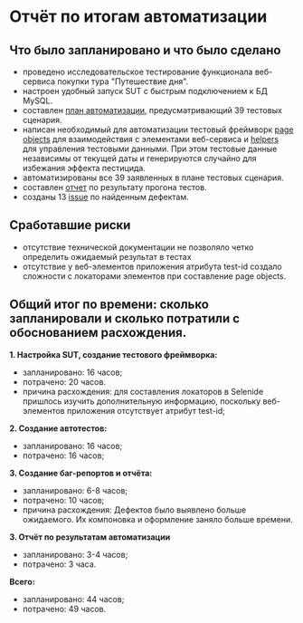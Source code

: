 # Отчёт по итогам автоматизации
## Что было запланировано и что было сделано

* проведено исследовательское тестирование функционала веб-сервиса покупки тура "Путешествие дня".
* настроен удобный запуск SUT с быстрым подключением к БД MySQL.
* составлен [план автоматизации](https://github.com/YULLEN1/CourseWork/blob/main/docs/Plan.md), предусматривающий 39 тестовых сценария.
* написан необходимый для автоматизации тестовый фреймворк [page objects](https://github.com/YULLEN1/CourseWork/tree/main/src/test/java/pages) для взаимодействия с элементами веб-сервиса и [helpers](https://github.com/yulialener/CourseWork/blob/64509cd31591891f411a5dac0c9fc838e91bbf83/src/test/java/data) для управления тестовыми данными. При этом тестовые данные независимы от текущей даты и генерируются случайно для избежания эффекта пестицида.
* автоматизированы все 39 заявленных в плане тестовых сценария.
* составлен [отчет](https://github.com/yulialener/CourseWork/blob/64509cd31591891f411a5dac0c9fc838e91bbf83/docs/Report.md) по результату прогона тестов.
* созданы 13 [issue](https://github.com/yulialener/CourseWork/issues) по найденным дефектам.

## Сработавшие риски
* отсутствие технической документации не позволяло четко определить ожидаемый результат в тестах
* отсутствие у веб-элементов приложения атрибута test-id создало сложности с локаторами элементов при составление page objects.

## Общий итог по времени: сколько запланировали и сколько потратили с обоснованием расхождения. <br>

**1. Настройка SUT, создание тестового фреймворка:**
- запланировано: 16 часов;
- потрачено: 20 часов.
- причина расхождения: для составления локаторов в Selenide пришлось изучить дополнительную информацию, поскольку веб-элементов приложения отсутствует атрибут test-id;


**2. Создание автотестов:**
- запланировано: 16 часов;
- потрачено: 16 часов;


**3. Создание баг-репортов и отчёта:**
- запланировано: 6-8 часов;
- потрачено: 10 часов;
- причина расхождения: Дефектов было выявлено больше ожидаемого. Их компоновка и оформление заняло больше времени.


**3. Отчёт по результатам автоматизации** 
- запланировано: 3-4 часов;
- потрачено: 3 часа.


**Всего:**
- запланировано: 44 часов;
- потрачено: 49 часов.

